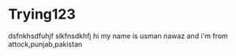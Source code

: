 # Trying123

dsfnkhsdfuhjf
slkfnsdkhfj
hi my name is usman nawaz
and i'm from attock,punjab,pakistan